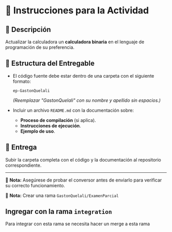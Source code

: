 # 📌 Instrucciones para la Actividad

## 📝 Descripción
Actualizar la calculadora un **calculadora binaria** en el lenguaje de programación de su preferencia.

## 📂 Estructura del Entregable
- El código fuente debe estar dentro de una carpeta con el siguiente formato:
  
  ```
  ep-GastonQuelali
  ```
  *(Reemplazar "GastonQuelali" con su nombre y apellido sin espacios.)*

- Incluir un archivo `README.md` con la documentación sobre:
  - **Proceso de compilación** (si aplica).
  - **Instrucciones de ejecución**.
  - **Ejemplo de uso**.

## 🚀 Entrega
Subir la carpeta completa con el código y la documentación al repositorio correspondiente.

---

📌 **Nota:** Asegúrese de probar el conversor antes de enviarlo para verificar su correcto funcionamiento.

📌 **Nota:** Crear una rama `GastonQuelali/ExamenParcial`

## Ingregar con la rama `integration`
Para integrar con esta rama se necesita hacer un merge a esta rama

